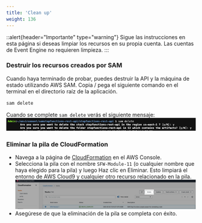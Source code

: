 ```yaml
---
title: 'Clean up'
weight: 136
---
```


::alert{header="Importante" type="warning"}
Sigue las instrucciones en esta página si deseas limpiar los recursos en su propia cuenta. Las cuentas de Event Engine no requieren limpieza.
:::

### Destruir los recursos creados por SAM

Cuando haya terminado de probar, puedes destruir la API y la máquina de estado utilizando AWS SAM. Copia / pega el siguiente comando en el terminal en el directorio raíz de la aplicación.

```bash
sam delete
```

Cuando se complete `sam delete` verás el siguiente mensaje:
![SAM Delete](/static/img/module-11/sam-delete.png)

### Eliminar la pila de CloudFormation

- Navega a la página de [CloudFormation](https://console.aws.amazon.com/cloudformation/home) en el AWS Console.
- Selecciona la pila con el nombre `SFW-Module-11` (o cualquier nombre que haya elegido para la pila) y luego Haz clic en Eliminar. Esto limpiará el entorno de AWS Cloud9 y cualquier otro recurso relacionado en la pila.
  ![CloudFormation delete](/static/img/setup/setup-cloudformation-delete.png)
- Asegúrese de que la eliminación de la pila se completa con éxito.

